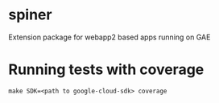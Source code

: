 # spiner

Extension package for webapp2 based apps running on GAE

# Running tests with coverage

```
make SDK=<path to google-cloud-sdk> coverage
```
